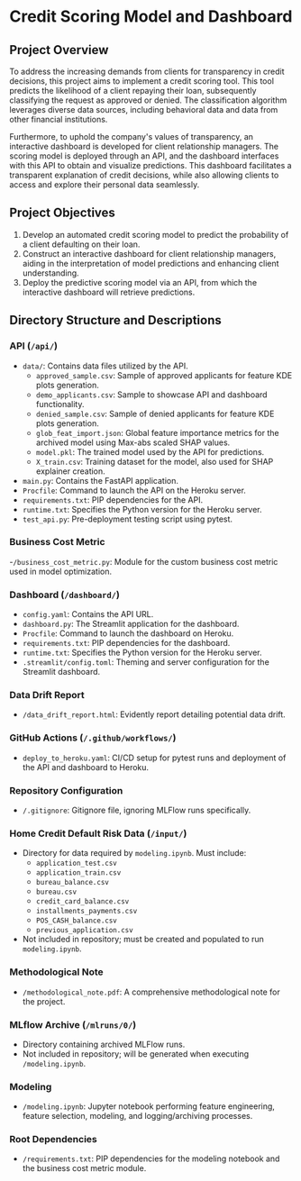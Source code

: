 # Credit Scoring Model and Dashboard

## Project Overview
To address the increasing demands from clients for transparency in credit decisions, this project aims to implement a credit scoring tool. This tool predicts the likelihood of a client repaying their loan, subsequently classifying the request as approved or denied. The classification algorithm leverages diverse data sources, including behavioral data and data from other financial institutions.

Furthermore, to uphold the company's values of transparency, an interactive dashboard is developed for client relationship managers. The scoring model is deployed through an API, and the dashboard interfaces with this API to obtain and visualize predictions. This dashboard facilitates a transparent explanation of credit decisions, while also allowing clients to access and explore their personal data seamlessly.

## Project Objectives
1. Develop an automated credit scoring model to predict the probability of a client defaulting on their loan.
2. Construct an interactive dashboard for client relationship managers, aiding in the interpretation of model predictions and enhancing client understanding.
3. Deploy the predictive scoring model via an API, from which the interactive dashboard will retrieve predictions.

## Directory Structure and Descriptions

### API (`/api/`)

- `data/`: Contains data files utilized by the API.
  - `approved_sample.csv`: Sample of approved applicants for feature KDE plots generation.
  - `demo_applicants.csv`: Sample to showcase API and dashboard functionality.
  - `denied_sample.csv`: Sample of denied applicants for feature KDE plots generation.
  - `glob_feat_import.json`: Global feature importance metrics for the archived model using Max-abs scaled SHAP values.
  - `model.pkl`: The trained model used by the API for predictions.
  - `X_train.csv`: Training dataset for the model, also used for SHAP explainer creation.
- `main.py`: Contains the FastAPI application.
- `Procfile`: Command to launch the API on the Heroku server.
- `requirements.txt`: PIP dependencies for the API.
- `runtime.txt`: Specifies the Python version for the Heroku server.
- `test_api.py`: Pre-deployment testing script using pytest.

### Business Cost Metric

-`/business_cost_metric.py`: Module for the custom business cost metric used in model optimization.

### Dashboard (`/dashboard/`)

- `config.yaml`: Contains the API URL.
- `dashboard.py`: The Streamlit application for the dashboard.
- `Procfile`: Command to launch the dashboard on Heroku.
- `requirements.txt`: PIP dependencies for the dashboard.
- `runtime.txt`: Specifies the Python version for the Heroku server.
- `.streamlit/config.toml`: Theming and server configuration for the Streamlit dashboard.

### Data Drift Report

- `/data_drift_report.html`: Evidently report detailing potential data drift.

### GitHub Actions (`/.github/workflows/`)

- `deploy_to_heroku.yaml`: CI/CD setup for pytest runs and deployment of the API and dashboard to Heroku.

### Repository Configuration

- `/.gitignore`: Gitignore file, ignoring MLFlow runs specifically.

### Home Credit Default Risk Data (`/input/`)

- Directory for data required by `modeling.ipynb`. Must include:
  - `application_test.csv`
  - `application_train.csv`
  - `bureau_balance.csv`
  - `bureau.csv`
  - `credit_card_balance.csv`
  - `installments_payments.csv`
  - `POS_CASH_balance.csv`
  - `previous_application.csv`
- Not included in repository; must be created and populated to run `modeling.ipynb`.

### Methodological Note

- `/methodological_note.pdf`: A comprehensive methodological note for the project.

### MLflow Archive (`/mlruns/0/`)

- Directory containing archived MLFlow runs.
- Not included in repository; will be generated when executing `/modeling.ipynb`.

### Modeling

- `/modeling.ipynb`: Jupyter notebook performing feature engineering, feature selection, modeling, and logging/archiving processes.

### Root Dependencies

- `/requirements.txt`: PIP dependencies for the modeling notebook and the business cost metric module.